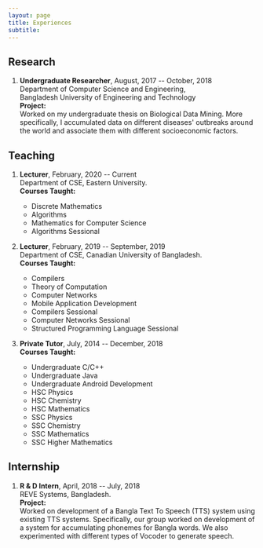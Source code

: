 ```yaml
---
layout: page
title: Experiences 
subtitle:
---
```


## Research
1. **Undergraduate Researcher**, August, 2017 -- October, 2018    
   Department of Computer Science and Engineering,  
   Bangladesh University of Engineering and Technology  
   **Project:**  
   Worked on my undergraduate thesis on Biological Data Mining. More specifically, I accumulated data on different diseases' outbreaks around the world and associate them with different socioeconomic factors.


## Teaching  
1. **Lecturer**, February, 2020 -- Current  
   Department of CSE, Eastern University.  
   **Courses Taught:**  
      + Discrete Mathematics
      + Algorithms
      + Mathematics for Computer Science
      + Algorithms Sessional

2. **Lecturer**, February, 2019 -- September, 2019  
   Department of CSE, Canadian University of Bangladesh.  
   **Courses Taught:**  
      + Compilers  
      + Theory of Computation
      + Computer Networks
      + Mobile Application Development
      + Compilers Sessional
      + Computer Networks Sessional
      + Structured Programming Language Sessional

    
3. **Private Tutor**, July, 2014 -- December, 2018  
   **Courses Taught:**  
      + Undergraduate C/C++
      + Undergraduate Java 
      + Undergraduate Android Development
      + HSC Physics 
      + HSC Chemistry
      + HSC Mathematics
      + SSC Physics
      + SSC Chemistry
      + SSC Mathematics
      + SSC Higher Mathematics  

## Internship  

1. **R & D Intern**, April, 2018 -- July, 2018  
   REVE Systems, Bangladesh.  
   **Project:**  
   Worked on development of a Bangla Text To Speech (TTS) system using existing TTS systems.
   Specifically, our group worked on development of a system for accumulating phonemes for 
   Bangla words. We also experimented with different types of Vocoder to generate speech.